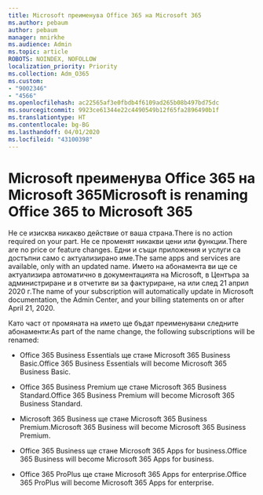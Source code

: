 ```yaml
---
title: Microsoft преименува Office 365 на Microsoft 365
ms.author: pebaum
author: pebaum
manager: mnirkhe
ms.audience: Admin
ms.topic: article
ROBOTS: NOINDEX, NOFOLLOW
localization_priority: Priority
ms.collection: Adm_O365
ms.custom:
- "9002346"
- "4566"
ms.openlocfilehash: ac22565af3e0fbdb4f6109ad265b08b497bd75dc
ms.sourcegitcommit: 9923ce61344e22c4490549b12f65fa2896490b1f
ms.translationtype: HT
ms.contentlocale: bg-BG
ms.lasthandoff: 04/01/2020
ms.locfileid: "43100398"
---
```

# <a name="microsoft-is-renaming-office-365-to-microsoft-365"></a><span data-ttu-id="e5199-102">Microsoft преименува Office 365 на Microsoft 365</span><span class="sxs-lookup"><span data-stu-id="e5199-102">Microsoft is renaming Office 365 to Microsoft 365</span></span>

<span data-ttu-id="e5199-103">Не се изисква никакво действие от ваша страна.</span><span class="sxs-lookup"><span data-stu-id="e5199-103">There is no action required on your part.</span></span> <span data-ttu-id="e5199-104">Не се променят никакви цени или функции.</span><span class="sxs-lookup"><span data-stu-id="e5199-104">There are no price or feature changes.</span></span> <span data-ttu-id="e5199-105">Едни и същи приложения и услуги са достъпни само с актуализирано име.</span><span class="sxs-lookup"><span data-stu-id="e5199-105">The same apps and services are available, only with an updated name.</span></span> <span data-ttu-id="e5199-106">Името на абонамента ви ще се актуализира автоматично в документацията на Microsoft, в Центъра за администриране и в отчетите ви за фактуриране, на или след 21 април 2020 г.</span><span class="sxs-lookup"><span data-stu-id="e5199-106">The name of your subscription will automatically update in Microsoft documentation, the Admin Center, and your billing statements on or after April 21, 2020.</span></span>

<span data-ttu-id="e5199-107">Като част от промяната на името ще бъдат преименувани следните абонаменти:</span><span class="sxs-lookup"><span data-stu-id="e5199-107">As part of the name change, the following subscriptions will be renamed:</span></span>

- <span data-ttu-id="e5199-108">Office 365 Business Essentials ще стане Microsoft 365 Business Basic.</span><span class="sxs-lookup"><span data-stu-id="e5199-108">Office 365 Business Essentials will become Microsoft 365 Business Basic.</span></span>

- <span data-ttu-id="e5199-109">Office 365 Business Premium ще стане Microsoft 365 Business Standard.</span><span class="sxs-lookup"><span data-stu-id="e5199-109">Office 365 Business Premium will become Microsoft 365 Business Standard.</span></span>

- <span data-ttu-id="e5199-110">Microsoft 365 Business ще стане Microsoft 365 Business Premium.</span><span class="sxs-lookup"><span data-stu-id="e5199-110">Microsoft 365 Business will become Microsoft 365 Business Premium.</span></span>

- <span data-ttu-id="e5199-111">Office 365 Business ще стане Microsoft 365 Apps for business.</span><span class="sxs-lookup"><span data-stu-id="e5199-111">Office 365 Business will become Microsoft 365 Apps for business.</span></span>

- <span data-ttu-id="e5199-112">Office 365 ProPlus ще стане Microsoft 365 Apps for enterprise.</span><span class="sxs-lookup"><span data-stu-id="e5199-112">Office 365 ProPlus will become Microsoft 365 Apps for enterprise.</span></span>
